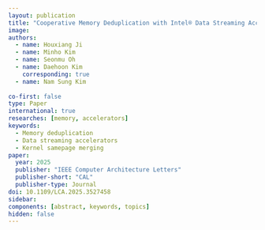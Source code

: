 ```yaml
---
layout: publication
title: "Cooperative Memory Deduplication with Intel® Data Streaming Accelerator"
image:
authors:
  - name: Houxiang Ji
  - name: Minho Kim
  - name: Seonmu Oh
  - name: Daehoon Kim
    corresponding: true
  - name: Nam Sung Kim
    
co-first: false
type: Paper
international: true
researches: [memory, accelerators]
keywords:
  - Memory deduplication
  - Data streaming accelerators
  - Kernel samepage merging
paper:
  year: 2025
  publisher: "IEEE Computer Architecture Letters"
  publisher-short: "CAL"
  publisher-type: Journal
doi: 10.1109/LCA.2025.3527458
sidebar:
components: [abstract, keywords, topics]
hidden: false
---
```

